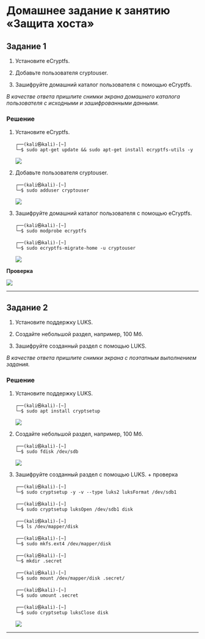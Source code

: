 # Домашнее задание к занятию «Защита хоста»

## Задание 1

1. Установите eCryptfs.

2. Добавьте пользователя cryptouser.

3. Зашифруйте домашний каталог пользователя с помощью eCryptfs.

*В качестве ответа пришлите снимки экрана домашнего каталога пользователя с исходными и зашифрованными данными.*

### Решение

1. Установите eCryptfs.

    ```
    ┌──(kali㉿kali)-[~]
    └─$ sudo apt-get update && sudo apt-get install ecryptfs-utils -y
    ```

    ![](pic/1.png)

2. Добавьте пользователя cryptouser.

    ```
    ┌──(kali㉿kali)-[~]
    └─$ sudo adduser cryptouser
    ```

    ![](pic/2.png)

3. Зашифруйте домашний каталог пользователя с помощью eCryptfs.

    ```
    ┌──(kali㉿kali)-[~]
    └─$ sudo modprobe ecryptfs                  
                    
    ┌──(kali㉿kali)-[~]
    └─$ sudo ecryptfs-migrate-home -u cryptouser
    ```

    ![](pic/3.png)

**Проверка**

![](pic/4.png)

---

## Задание 2

1. Установите поддержку LUKS.

2. Создайте небольшой раздел, например, 100 Мб.

3. Зашифруйте созданный раздел с помощью LUKS.

*В качестве ответа пришлите снимки экрана с поэтапным выполнением задания.*

### Решение

1. Установите поддержку LUKS.

    ```
    ┌──(kali㉿kali)-[~]
    └─$ sudo apt install cryptsetup
    ```

    ![](pic/5.png)

2. Создайте небольшой раздел, например, 100 Мб.

    ```
    ┌──(kali㉿kali)-[~]
    └─$ sudo fdisk /dev/sdb
    ```

    ![](pic/6.png)

3. Зашифруйте созданный раздел с помощью LUKS. + проверка

    ```
    ┌──(kali㉿kali)-[~]
    └─$ sudo cryptsetup -y -v --type luks2 luksFormat /dev/sdb1

    ┌──(kali㉿kali)-[~]
    └─$ sudo cryptsetup luksOpen /dev/sdb1 disk

    ┌──(kali㉿kali)-[~]
    └─$ ls /dev/mapper/disk

    ┌──(kali㉿kali)-[~]
    └─$ sudo mkfs.ext4 /dev/mapper/disk

    ┌──(kali㉿kali)-[~]
    └─$ mkdir .secret

    ┌──(kali㉿kali)-[~]
    └─$ sudo mount /dev/mapper/disk .secret/

    ┌──(kali㉿kali)-[~]
    └─$ sudo umount .secret

    ┌──(kali㉿kali)-[~]
    └─$ sudo cryptsetup luksClose disk
    ```

    ![](pic/7.png)

---